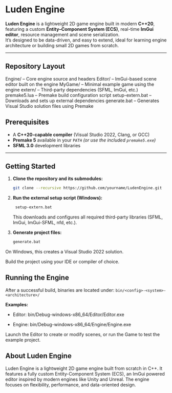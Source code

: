 # Luden Engine

**Luden Engine** is a lightweight 2D game engine built in modern **C++20**, featuring a custom **Entity–Component System (ECS)**, real-time **ImGui editor**, resource management and scene serialization.  
It’s designed to be data-driven, and easy to extend, ideal for learning engine architecture or building small 2D games from scratch.

---

## Repository Layout
Engine/ – Core engine source and headers
Editor/ – ImGui-based scene editor built on the engine
MyGame/ – Minimal example game using the engine
extern/ – Third-party dependencies (SFML, ImGui, etc.)
premake5.lua – Premake build configuration script
setup-extern.bat – Downloads and sets up external dependencies
generate.bat – Generates Visual Studio solution files using Premake

## Prerequisites

- A **C++20-capable compiler** (Visual Studio 2022, Clang, or GCC)  
- **Premake 5** available in your `PATH` *(or use the included `premake5.exe`)*  
- **SFML 3.0** development libraries  

---

## Getting Started

1. **Clone the repository and its submodules:**
   ```bash
   git clone --recursive https://github.com/yourname/LudenEngine.git

2. **Run the external setup script (Windows):**
   ```bash
    setup-extern.bat
   ```
    This downloads and configures all required third-party libraries (SFML, ImGui, ImGui-SFML, nfd, etc.).

3. **Generate project files:**
     ```bash
    generate.bat
     ```

On Windows, this creates a Visual Studio 2022 solution.

Build the project using your IDE or compiler of choice.

## Running the Engine

After a successful build, binaries are located under:
     ```
    bin/<config>-<system>-<architecture>/
     ```

**Examples:**

- Editor: bin/Debug-windows-x86_64/Editor/Editor.exe

- Engine: bin/Debug-windows-x86_64/Engine/Engine.exe

Launch the Editor to create or modify scenes, or run the Game to test the example project.

## About Luden Engine

Luden Engine is a lightweight 2D game engine built from scratch in C++.
It features a fully custom Entity-Component System (ECS), an ImGui powered editor inspired by modern engines like Unity and Unreal.
The engine focuses on flexibility, performance, and data-oriented design.
